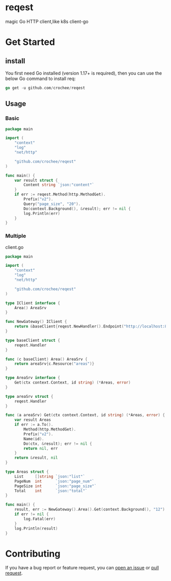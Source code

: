 # reqest
magic Go HTTP client,like k8s client-go
# Get Started
## install
You first need Go installed (version 1.17+ is required), then you can use the below Go command to install req:
```go
go get -u github.com/crochee/reqest
```
## Usage
### Basic
```go
package main

import (
	"context"
	"log"
    "net/http"

	"github.com/crochee/reqest"
)

func main() {
	var result struct {
		Content string `json:"content"`
	}
	if err := reqest.Method(http.MethodGet).
		Prefix("v2").
		Query("page_size", "20").
		Do(context.Background(), &result); err != nil {
		log.Println(err)
	}
}
```
### Multiple
client.go
```go
package main

import (
	"context"
	"log"
    "net/http"

	"github.com/crochee/reqest"
)

type IClient interface {
	Area() AreaSrv
}

func NewGateway() IClient {
	return &baseClient{reqest.NewHandler().Endpoint("http://localhost:80")}
}

type baseClient struct {
	reqest.Handler
}

func (c baseClient) Area() AreaSrv {
	return areaSrv{c.Resource("areas")}
}

type AreaSrv interface {
	Get(ctx context.Context, id string) (*Areas, error)
}

type areaSrv struct {
	reqest.Handler
}

func (a areaSrv) Get(ctx context.Context, id string) (*Areas, error) {
	var result Areas
	if err := a.To().
		Method(http.MethodGet).
		Prefix("v2").
		Name(id).
		Do(ctx, &result); err != nil {
		return nil, err
	}
	return &result, nil
}

type Areas struct {
	List     []string `json:"list"`
	PageNum  int      `json:"page_num"`
	PageSize int      `json:"page_size"`
	Total    int      `json:"total"`
}

func main() {
	result, err := NewGateway().Area().Get(context.Background(), "12")
	if err != nil {
		log.Fatal(err)
	}
	log.Println(result)
}
```
# Contributing
If you have a bug report or feature request, you can [open an issue](https://github.com/crochee/reqest/issues/new) or [pull request](https://github.com/crochee/reqest/pulls).

